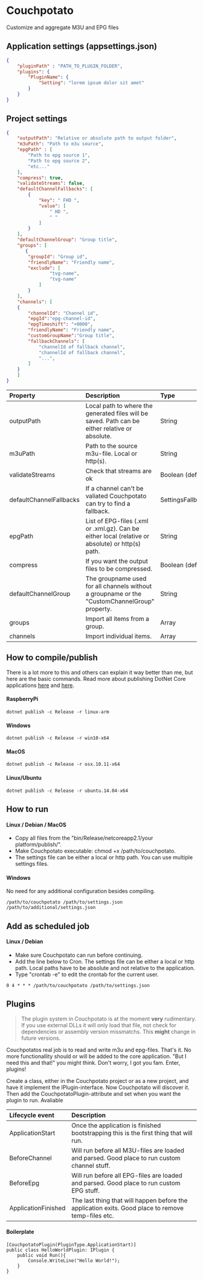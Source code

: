 # Couchpotato
Customize and aggregate M3U and EPG files

## Application settings (appsettings.json)
```json
{
    "pluginPath" : "PATH_TO_PLUGIN_FOLDER",
    "plugins": {
        "PluginName": {
            "Setting": "lorem ipsum dolor sit amet"
        }
    }
}
```

## Project settings
```json
{
    "outputPath": "Relative or absolute path to output folder",
    "m3uPath": "Path to m3u source",
    "epgPath" : [
        "Path to epg source 1",
        "Path to epg source 2",
        "etc..."
    ],
    "compress": true,
    "validateStreams": false,
    "defaultChannelFallbacks": [
        {
            "key": " FHD ",
            "value": [
                " HD ", 
                " "
            ]
        }
    ],
    "defaultChannelGroup": "Group title",
    "groups": [
       {
        "groupId": "Group id",
        "friendlyName": "Friendly name",
        "exclude": [
                "tvg-name",
                "tvg-name"
            ]
        }
    ],
    "channels": [
    {
        "channelId": "Channel id",
        "epgId":"epg-channel-id",
        "epgTimeshift": "+0000",
        "friendlyName": "Friendly name",
        "customGroupName":"Group title",
        "fallbackChannels": [
            "channelId of fallback channel",
            "channelId of fallback channel",
            "...",
        ]
    }
    ]
}
```

| Property | Description | Type | Required |
| :------------- | :------------- |:------------- |:------------- |
| outputPath | Local path to where the generated files will be saved. Path can be either relative or absolute. | String | Yes |
| m3uPath | Path to the source m3u-file. Local or http(s). | String | Yes |
| validateStreams | Check that streams are ok | Boolean (default: false) | no |
| defaultChannelFallbacks | If a channel can't be valiated Couchpotato can try to find a fallback. | SettingsFallbackChannel | no |
| epgPath | List of EPG-files (.xml or .xml.gz). Can be either local (relative or absolute) or http(s) path.| String | No |
| compress | If you want the output files to be compressed. | Boolean (default: false) | No |
| defaultChannelGroup | The groupname used for all channels without a groupname or the "CustomChannelGroup" property. | String | No |
| groups | Import all items from a group. | Array | No |
| channels | Import individual items. | Array | No |

## How to compile/publish
There is a lot more to this and others can explain it way better than me, but here are the basic commands. 
Read more about publishing DotNet Core applications [here](https://docs.microsoft.com/en-us/dotnet/core/tools/dotnet-publish) and [here](https://docs.microsoft.com/en-us/dotnet/core/deploying/deploy-with-cli).

#### RaspberryPi
```
dotnet publish -c Release -r linux-arm
```

#### Windows
```
dotnet publish -c Release -r win10-x64
```

#### MacOS
```
dotnet publish -c Release -r osx.10.11-x64
```

#### Linux/Ubuntu
```
dotnet publish -c Release -r ubuntu.14.04-x64
```

## How to run
#### Linux / Debian / MacOS
* Copy all files from the "bin/Release/netcoreapp2.1/your platform/publish/". 
* Make Couchpotato executable: chmod +x /path/to/couchpotato.
* The settings file can be either a local or http path. You can use multiple settings files.

#### Windows
No need for any additional configuration besides compiling.
```
/path/to/couchpotato /path/to/settings.json /path/to/additional/settings.json
```


## Add as scheduled job

#### Linux / Debian
* Make sure Couchpotato can run before continuing.
* Add the line below to Cron. The settings file can be either a local or http path. Local paths have to be absolute and not relative to the application.
* Type "crontab -e" to edit the crontab for the current user.
```
0 4 * * * /path/to/couchpotato /path/to/settings.json
```

## Plugins
> The plugin system in Couchpotato is at the moment **very** rudimentary. If you use external DLLs it will only load that file, not check for dependencies or assembly version missmatchs. This **might** change in future versions.

Couchpotatos real job is to read and write m3u and epg-files. That's it. No more functionallity should or will be added to the core application. "But I need this and that!" you might think. Don't worry, I got you fam. Enter, plugins!

Create a class, either in the Couchpotato project or as a new project, and have it implement the IPlugin-interface. Now Couchpotato will discover it. Then add the CouchpotatoPlugin-attribute and set when you want the plugin to run. Avaliable 


| Lifecycle event | Description | 
| :------------- | :------------- |
| ApplicationStart | Once the application is finished bootstrapping this is the first thing that will run. |
| BeforeChannel | Will run before all M3U-files are loaded and parsed. Good place to run custom channel stuff. |
| BeforeEpg | Will run before all EPG-files are loaded and parsed. Good place to run custom EPG stuff. |
| ApplicationFinished | The last thing that will happen before the application exits. Good place to remove temp-files etc. |

#### Boilerplate
```
[CouchpotatoPlugin(PluginType.ApplicationStart)]
public class HelloWorldPlugin: IPlugin {
    public void Run(){
        Console.WriteLine("Hello World!");
    }
}
```
